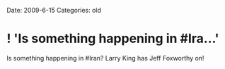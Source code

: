 Date: 2009-6-15
Categories: old

# ! 'Is something happening in #Ira...'

Is something happening in #Iran? Larry King has Jeff Foxworthy on!
